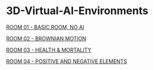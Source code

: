 # 3D-Virtual-AI-Environments

[ROOM 01 - BASIC ROOM, NO AI ](https://kenoleon.github.io/3D-Virtual-AI-Environments/room_01/)

[ROOM 02 - BROWNIAN MOTION ](https://kenoleon.github.io/3D-Virtual-AI-Environments/room_02/)

[ROOM 03 - HEALTH & MORTALITY ](https://kenoleon.github.io/3D-Virtual-AI-Environments/room_03/)

[ROOM 04 - POSITIVE AND NEGATIVE ELEMENTS ](https://kenoleon.github.io/3D-Virtual-AI-Environments/room_04/)

